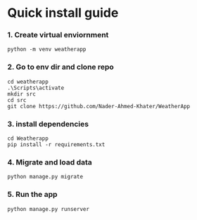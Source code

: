 # Quick install guide

### 1. Create virtual enviornment

```
python -m venv weatherapp
```

### 2. Go to env dir and clone repo

```
cd weatherapp
.\Scripts\activate
mkdir src
cd src
git clone https://github.com/Nader-Ahmed-Khater/WeatherApp
```

### 3. install dependencies 

```
cd Weatherapp
pip install -r requirements.txt
```

### 4. Migrate and load data

```
python manage.py migrate
```

### 5. Run the app
```
python manage.py runserver
```
